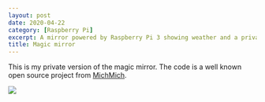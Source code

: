 ```yaml
---
layout: post
date: 2020-04-22
category: [Raspberry Pi]
excerpt: A mirror powered by Raspberry Pi 3 showing weather and a private calendar.
title: Magic mirror
---
```


This is my private version of the magic mirror. The code is a well known open source project from [MichMich](https://github.com/MichMich/MagicMirror).

<img src="{{ site.url }}/assets/images/mirror_beginning.jpg" align="left" />
